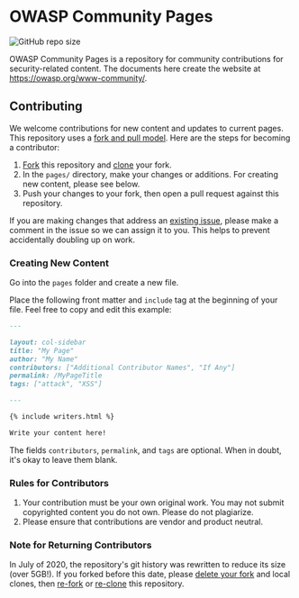 # OWASP Community Pages

![GitHub repo size](https://img.shields.io/github/repo-size/OWASP/www-community)

OWASP Community Pages is a repository for community contributions for security-related content. The documents here create the website at https://owasp.org/www-community/.

## Contributing

We welcome contributions for new content and updates to current pages. This repository uses a [fork and pull model](https://docs.github.com/en/github/collaborating-with-pull-requests/getting-started/about-collaborative-development-models#fork-and-pull-model). Here are the steps for becoming a contributor:

1. [Fork](https://docs.github.com/en/github/getting-started-with-github/fork-a-repo) this repository and [clone](https://docs.github.com/en/github/creating-cloning-and-archiving-repositories/cloning-a-repository-from-github/cloning-a-repository) your fork.
2. In the `pages/` directory, make your changes or additions. For creating new content, please see below.
3. Push your changes to your fork, then open a pull request against this repository.

If you are making changes that address an [existing issue](https://github.com/OWASP/www-community/issues), please make a comment in the issue so we can assign it to you. This helps to prevent accidentally doubling up on work.

### Creating New Content

Go into the `pages` folder and create a new file.

Place the following front matter and `include` tag at the beginning of your file. Feel free to copy and edit this example:

```md
---

layout: col-sidebar
title: "My Page"
author: "My Name"
contributors: ["Additional Contributor Names", "If Any"]
permalink: /MyPageTitle
tags: ["attack", "XSS"]

---

{% include writers.html %}

Write your content here!

```

The fields `contributors`, `permalink`, and `tags` are optional. When in doubt, it's okay to leave them blank.

### Rules for Contributors

1. Your contribution must be your own original work. You may not submit copyrighted content you do not own. Please do not plagiarize.
2. Please ensure that contributions are vendor and product neutral.

### Note for Returning Contributors

In July of 2020, the repository's git history was rewritten to reduce its size (over 5GB!). If you forked before this date, please [delete your fork](https://docs.github.com/en/github/administering-a-repository/deleting-a-repository) and local clones, then [re-fork](https://docs.github.com/en/github/getting-started-with-github/fork-a-repo) or [re-clone](https://docs.github.com/en/github/creating-cloning-and-archiving-repositories/cloning-a-repository) this repository.